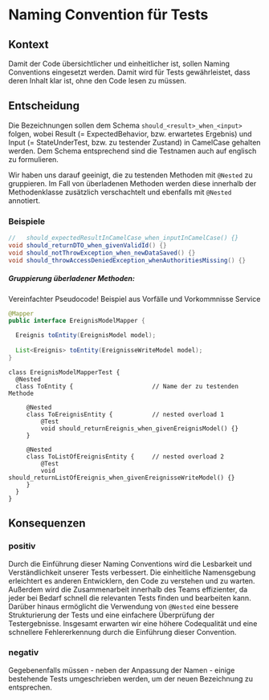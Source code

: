 # Naming Convention für Tests

## Kontext

Damit der Code übersichtlicher und einheitlicher ist, sollen Naming Conventions eingesetzt werden. Damit wird für Tests gewährleistet, dass deren Inhalt klar ist, ohne den Code lesen zu müssen.

## Entscheidung

Die Bezeichnungen sollen dem Schema `should_<result>_when_<input>` folgen, wobei Result (= ExpectedBehavior, bzw. erwartetes Ergebnis) und Input (= StateUnderTest, bzw. zu testender Zustand) in CamelCase gehalten werden. Dem Schema entsprechend sind die Testnamen auch auf englisch zu formulieren.

Wir haben uns darauf geeinigt, die zu testenden Methoden mit `@Nested` zu gruppieren. Im Fall von überladenen Methoden werden diese innerhalb der Methodenklasse zusätzlich verschachtelt und ebenfalls mit `@Nested` annotiert.

### Beispiele

```java
//   should_expectedResultInCamelCase_when_inputInCamelCase() {}
void should_returnDTO_when_givenValidId() {}
void should_notThrowException_when_newDataSaved() {}
void should_throwAccessDeniedException_whenAuthoritiesMissing() {}
```

##### Gruppierung überladener Methoden:
Vereinfachter Pseudocode! Beispiel aus Vorfälle und Vorkommnisse Service
```java
@Mapper
public interface EreignisModelMapper {

  Ereignis toEntity(EreignisModel model);    
    
  List<Ereignis> toEntity(EreignisseWriteModel model);  
}
```

```java{2-3,5-6,11-12} 
class EreignisModelMapperTest {
  @Nested
  class ToEntity {                      // Name der zu testenden Methode
    
     @Nested
     class ToEreignisEntity {           // nested overload 1
         @Test
         void should_returnEreignis_when_givenEreignisModel() {}
     }
  
     @Nested
     class ToListOfEreignisEntity {     // nested overload 2
         @Test
         void should_returnListOfEreignis_when_givenEreignisseWriteModel() {}
     }
  }
}
```

## Konsequenzen

### positiv

Durch die Einführung dieser Naming Conventions wird die Lesbarkeit und Verständlichkeit unserer Tests verbessert. Die einheitliche Namensgebung erleichtert es anderen Entwicklern, den Code zu verstehen und zu warten. Außerdem wird die Zusammenarbeit innerhalb des Teams effizienter, da jeder bei Bedarf schnell die relevanten Tests finden und bearbeiten kann. Darüber hinaus ermöglicht die Verwendung von `@Nested` eine bessere Strukturierung der Tests und eine einfachere Überprüfung der Testergebnisse. Insgesamt erwarten wir eine höhere Codequalität und eine schnellere Fehlererkennung durch die Einführung dieser Convention.

### negativ

Gegebenenfalls müssen - neben der Anpassung der Namen - einige bestehende Tests umgeschrieben werden, um der neuen Bezeichnung zu entsprechen. 